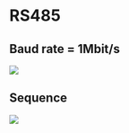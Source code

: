 # RS485

## Baud rate = 1Mbit/s
![](https://github.com/piliwilliam0306/RS485/blob/master/IMAG0085.jpg)

## Sequence
![](https://github.com/piliwilliam0306/RS485/blob/master/IMAG0086.jpg)
